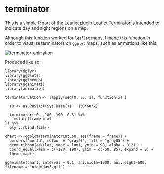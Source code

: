 # terminator

This is a simple R port of the [Leaflet](https://rstudio.github.io/leaflet/morefeatures.html) plugin [Leaflet.Terminator.js](https://github.com/joergdietrich/Leaflet.Terminator/blob/master/L.Terminator.js) intended to indicate day and night regions on a map.

Although this function worked for `leaflet` maps, I made this function in order to visualise terminators on `ggplot` maps, such as animations like this:

![terminator-animation](https://user-images.githubusercontent.com/17113779/35389041-096c2786-01ce-11e8-98b6-cfa915f8e989.gif)

Produced like so:

```{r}
library(dplyr)
library(ggplot2)
library(ggthemes)
library(gganimate)
library(animation)

terminatorLatLon <- lapply(seq(0, 23, 1), function(x) {
  
  t0 <- as.POSIXct(Sys.Date()) + (60*60*x)
  
  terminator(t0, -180, 190, 0.5) %>%
    mutate(frame = x)
}) %>%
  plyr::rbind.fill()

chart <- ggplot(terminatorLatLon, aes(frame = frame)) +
  borders("world", colour = "gray90", fill = "gray85") +
  geom_ribbon(aes(lat, ymax = lon), ymin = 90, alpha = 0.2) +
  coord_equal(xlim = c(-180, 190), ylim = c(-58, 85), expand = 0) +
  theme_map()

gganimate(chart, interval = 0.1, ani.width=1000, ani.height=600, filename = "nightday3.gif")
```
